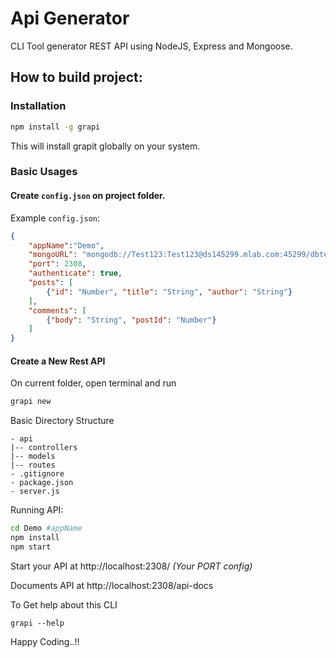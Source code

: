 # Api Generator
CLI Tool generator REST API  using NodeJS, Express and Mongoose.

## How to build project:

### Installation

```bash
npm install -g grapi
```

This will install grapit globally on your system.

### Basic Usages

#### Create `config.json` on project folder.

Example `config.json`:

```json
{
    "appName":"Demo",
    "mongoURL": "mongodb://Test123:Test123@ds145299.mlab.com:45299/dbtest123",
    "port": 2308,
    "authenticate": true,
    "posts": [
        {"id": "Number", "title": "String", "author": "String"}
    ],
    "comments": [ 
        {"body": "String", "postId": "Number"}
    ]
}
```

#### Create a New Rest API

On current folder, open terminal and run 

```bash
grapi new
```

Basic Directory Structure
```
- api
|-- controllers
|-- models
|-- routes
- .gitignore
- package.json
- server.js
```

Running API:

```bash
cd Demo #appName
npm install
npm start
```

Start your API at http://localhost:2308/ *(Your PORT config)*

Documents API at http://localhost:2308/api-docs

To Get help about this CLI

```
grapi --help
```

Happy Coding..!!